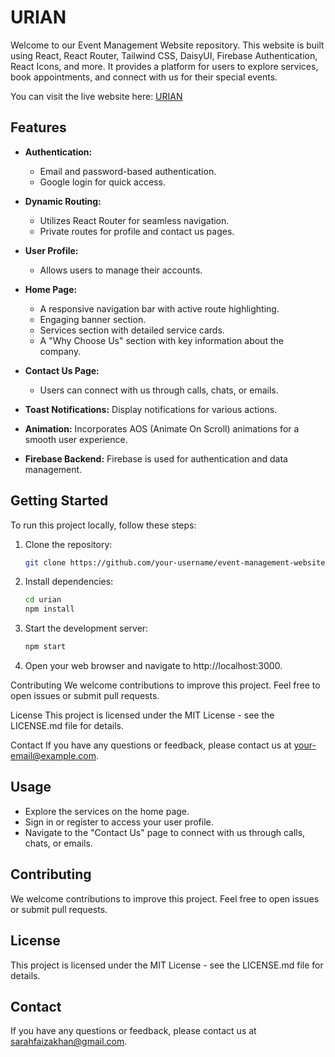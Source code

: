# URIAN

Welcome to our Event Management Website repository. This website is built using React, React Router, Tailwind CSS, DaisyUI, Firebase Authentication, React Icons, and more. It provides a platform for users to explore services, book appointments, and connect with us for their special events.

You can visit the live website here: [URIAN](https://urian-c80f2.web.app)

## Features

- **Authentication:**
  - Email and password-based authentication.
  - Google login for quick access.

- **Dynamic Routing:**
  - Utilizes React Router for seamless navigation.
  - Private routes for profile and contact us pages.

- **User Profile:**
  - Allows users to manage their accounts.

- **Home Page:**
  - A responsive navigation bar with active route highlighting.
  - Engaging banner section.
  - Services section with detailed service cards.
  - A "Why Choose Us" section with key information about the company.

- **Contact Us Page:**
  - Users can connect with us through calls, chats, or emails.

- **Toast Notifications:** Display notifications for various actions.

- **Animation:** Incorporates AOS (Animate On Scroll) animations for a smooth user experience.

- **Firebase Backend:** Firebase is used for authentication and data management.

## Getting Started

To run this project locally, follow these steps:

1. Clone the repository:
   ```bash
   git clone https://github.com/your-username/event-management-website.git
2. Install dependencies:
   ```bash
   cd urian
   npm install

3. Start the development server:
   ```bash
   npm start

4. Open your web browser and navigate to http://localhost:3000.



Contributing
We welcome contributions to improve this project. Feel free to open issues or submit pull requests.

License
This project is licensed under the MIT License - see the LICENSE.md file for details.

Contact
If you have any questions or feedback, please contact us at your-email@example.com.



## Usage
  - Explore the services on the home page.
  - Sign in or register to access your user profile.
  - Navigate to the "Contact Us" page to connect with us through calls, chats, or emails.

## Contributing
We welcome contributions to improve this project. Feel free to open issues or submit pull requests.
## License
This project is licensed under the MIT License - see the LICENSE.md file for details.
## Contact
If you have any questions or feedback, please contact us at sarahfaizakhan@gmail.com.